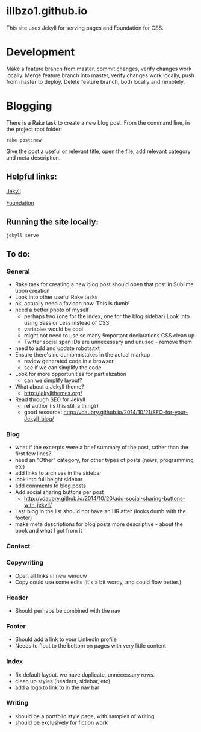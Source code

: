 # illbzo1.github.io
This site uses Jekyll for serving pages and Foundation for CSS.

# Development

Make a feature branch from master, commit changes, verify changes work locally.
Merge feature branch into master, verify changes work locally, push from master to deploy.
Delete feature branch, both locally and remotely.

# Blogging

There is a Rake task to create a new blog post. From the command line, in the project root folder:

    rake post:new

Give the post a useful or relevant title, open the file, add relevant category and meta description.

## Helpful links:

[Jekyll](http://jekyllrb.com/)

[Foundation](http://foundation.zurb.com/)

## Running the site locally:

    jekyll serve

## To do:

### General
  * Rake task for creating a new blog post should open that post in Sublime upon creation
  * Look into other useful Rake tasks
  * ok, actually need a favicon now. This is dumb!
  * need a better photo of myself
    - perhaps two (one for the index, one for the blog sidebar)
  Look into using Sass or Less instead of CSS
    - variables would be cool
    - might not need to use so many !important declarations
  CSS clean up
    - Twitter social span IDs are unnecessary and unused - remove them
  * need to add and update robots.txt
  * Ensure there's no dumb mistakes in the actual markup
    - review generated code in a browser
    - see if we can simplify the code
  * Look for more opportunities for partialization
    - can we simplify layout?
  * What about a Jekyll theme?
    - http://jekyllthemes.org/
  * Read through SEO for Jekyll
    - rel author (is this still a thing?)
    - good resource: http://vdaubry.github.io/2014/10/21/SEO-for-your-Jekyll-blog/

### Blog
  * what if the excerpts were a brief summary of the post, rather than the first few lines?
  * need an "Other" category, for other types of posts (news, programming, etc)
  * add links to archives in the sidebar
  * look into full height sidebar
  * add comments to blog posts
  * Add social sharing buttons per post
    - http://vdaubry.github.io/2014/10/20/add-social-sharing-buttons-with-jekyll/
  * Last blog in the list should not have an HR after (looks dumb with the footer)
  * make meta descriptions for blog posts more descriptive - about the book and what I got from it

### Contact

### Copywriting
  * Open all links in new window
  * Copy could use some edits (it's a bit wordy, and could flow better.)

### Header
  * Should perhaps be combined with the nav

### Footer
  * Should add a link to your LinkedIn profile
  * Needs to float to the bottom on pages with very little content

### Index
  * fix default layout. we have duplicate, unnecessary rows.
  * clean up styles (headers, sidebar, etc)
  * add a logo to link to in the nav bar

### Writing
  * should be a portfolio style page, with samples of writing
  * should be exclusively for fiction work